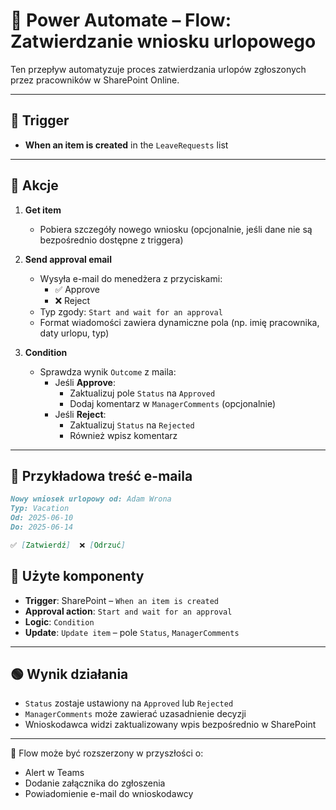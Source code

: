 # 🔄 Power Automate – Flow: Zatwierdzanie wniosku urlopowego

Ten przepływ automatyzuje proces zatwierdzania urlopów zgłoszonych przez pracowników w SharePoint Online.

---

## 📌 Trigger

- **When an item is created** in the `LeaveRequests` list

---

## 🔁 Akcje

1. **Get item**  
   - Pobiera szczegóły nowego wniosku (opcjonalnie, jeśli dane nie są bezpośrednio dostępne z triggera)

2. **Send approval email**  
   - Wysyła e-mail do menedżera z przyciskami:
     - ✅ Approve
     - ❌ Reject
   - Typ zgody: `Start and wait for an approval`
   - Format wiadomości zawiera dynamiczne pola (np. imię pracownika, daty urlopu, typ)

3. **Condition**  
   - Sprawdza wynik `Outcome` z maila:
     - Jeśli **Approve**:
       - Zaktualizuj pole `Status` na `Approved`
       - Dodaj komentarz w `ManagerComments` (opcjonalnie)
     - Jeśli **Reject**:
       - Zaktualizuj `Status` na `Rejected`
       - Również wpisz komentarz

---

## 📧 Przykładowa treść e-maila

```markdown
Nowy wniosek urlopowy od: Adam Wrona
Typ: Vacation
Od: 2025-06-10
Do: 2025-06-14

✅ [Zatwierdź]  ❌ [Odrzuć]
```

## 🧩 Użyte komponenty

- **Trigger**: SharePoint – `When an item is created`
- **Approval action**: `Start and wait for an approval`
- **Logic**: `Condition`
- **Update**: `Update item` – pole `Status`, `ManagerComments`

---

## 🟢 Wynik działania

- `Status` zostaje ustawiony na `Approved` lub `Rejected`
- `ManagerComments` może zawierać uzasadnienie decyzji
- Wnioskodawca widzi zaktualizowany wpis bezpośrednio w SharePoint

---

📌 Flow może być rozszerzony w przyszłości o:
- Alert w Teams
- Dodanie załącznika do zgłoszenia
- Powiadomienie e-mail do wnioskodawcy